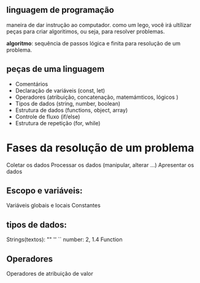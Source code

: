 
## linguagem de programação 

maneira de dar instrução ao computador.
como um lego, você irá ultílizar peças para criar algoritimos, ou seja, para resolver problemas.

**algoritmo**: sequência de passos lógica e finita para resolução de um problema.


## peças de uma linguagem 

- Comentários
- Declaração de variáveis (const, let)
- Operadores (atribuição, concatenação, matemámticos, lógicos )
- Tipos de dados (string, number, boolean)
- Estrutura de dados (functions, object, array)
- Controle de fluxo (if/else)
- Estrutura de repetição (for, while)

# Fases da resolução de um problema 

Coletar os dados 
Processar os dados (manipular, alterar ...)
Apresentar os dados

## Escopo e variáveis:

Variáveis globais e locais
Constantes

## tipos de dados:

Strings(textos): "" '' ``
number: 2, 1.4 
Function

## Operadores

Operadores de atribuição de valor